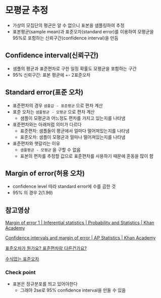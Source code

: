 # 모평균 추정
- 가상의 모집단의 평균은 알 수 없으니 표본을 샘플링하여 추정
- 표본평균(sample mean)과 표준오차(standard error)를 이용하여 모평균을 95%로 포함하는 신뢰구간(confidence interval)을 만듬

## Confidence interval(신뢰구간)

- 샘플의 평균과  표준편차로 구한 일정 확률도 모평균을 포함하는 구간
- 95% 신뢰구간: 표본 평균에 +- 2표준오차

## Standard error(표준 오차)

- 표준편차의 경우 `샘플값 - 표준평균` 으로 편차 계산
- 표준 오차는 `샘플평균 - 모평균` 으로 편차 계산
    - 샘플이 모평균과 어느정도 편차를 가지고 있는지를 나타냄
- 표준편차와는 아래처럼 의미가 다르다
    - 표준편차: 샘플들이 평균에서 얼마다 떨어져있는지를 나타냄
    - 표준오차: 샘플이 모평균과 얼마나 떨어져있는지를 나타냄
- 표준편차와 햇갈리는 이유
    - `샘플평균 - 모평균` 을 구할 수 없음
    - 표본의 편차를 추정할 값으로 표준편차를 사용하기 때문에 혼동을 많이 함

## Margin of error(허용 오차)

- confidence level 따라 standard error에 수를 곱한 것
- 95% 의 경우 2(1.96)

## 참고영상

[Margin of error 1 | Inferential statistics | Probability and Statistics | Khan Academy](https://www.youtube.com/watch?v=OwPSuHXmiPw)

[Confidence intervals and margin of error | AP Statistics | Khan Academy](https://www.youtube.com/watch?v=hlM7zdf7zwU)

[표준오차가 뭔가요? 표준편차랑 다른건가요?](https://www.youtube.com/watch?v=TrIXkIHSqq4&t=244s)

[수식없는 표준오차](https://www.youtube.com/watch?v=50_PzXRV_vE)

### Check point

- 표본은 정규분포를 띄고 있어야한다
    - 그래야 2se로 95% confidence interval을 만들 수 있음
